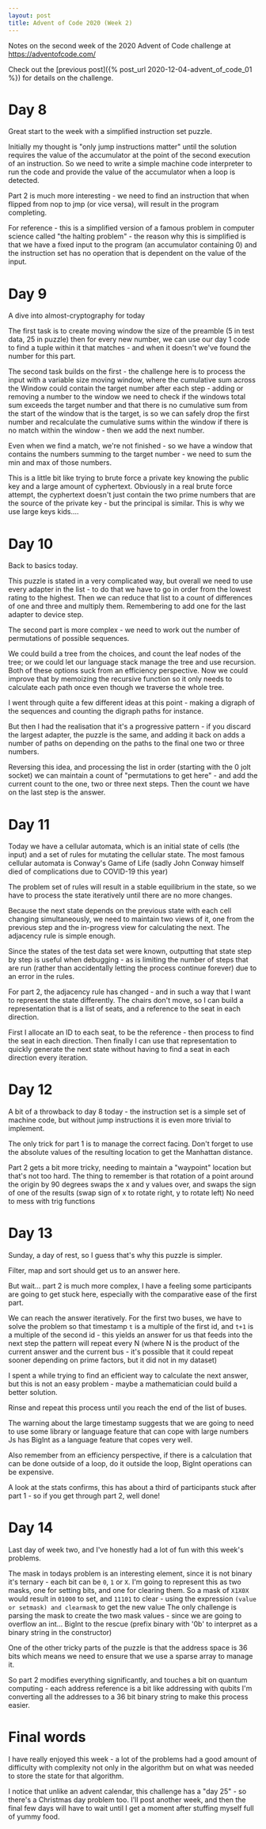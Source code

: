```yaml
---
layout: post
title: Advent of Code 2020 (Week 2)
---
```


Notes on the second week of the 2020 Advent of Code challenge at
https://adventofcode.com/

Check out the [previous post]({% post_url 2020-12-04-advent_of_code_01 %}) for details on the challenge.

# Day 8

Great start to the week with a simplified instruction set puzzle.

Initially my thought is "only jump instructions matter"
until the solution requires the value of the accumulator at the
point of the second execution of an instruction.
So we need to write a simple machine code interpreter to run the code
and provide the value of the accumulator when a loop is detected.

Part 2 is much more interesting - we need to find an instruction that
when flipped from nop to jmp (or vice versa), will result in the
program completing.

For reference - this is a simplified version of a famous problem in
computer science called "the halting problem" - the reason why this
is simplified is that we have a fixed input to the program (an accumulator containing 0)
and the instruction set has no operation that is dependent on the value of the
input.

# Day 9

A dive into almost-cryptography for today

The first task is to create moving window the size of the preamble (5 in test data, 25 in puzzle)
then for every new number, we can use our day 1 code to find a tuple within it that
matches - and when it doesn't we've found the number for this part.

The second task builds on the first - the challenge here is to process the
input with a variable size moving window, where the cumulative sum across the Window
could contain the target number
after each step - adding or removing a number to the window
we need to check if the windows total sum exceeds the target number
and that there is no cumulative sum
from the start of the window that is the target, is so we can safely drop the first
number and recalculate the cumulative sums within the window
if there is no match within the window - then we add the next number.

Even when we find a match, we're not finished - so we have a window that contains
the numbers summing to the target number - we need to sum the min and max of those
numbers.

This is a little bit like trying to brute force a private key knowing the public key
and a large amount of cyphertext.  Obviously in a real brute force attempt, the
cyphertext doesn't just contain the two prime numbers that are the source of the
private key - but the principal is similar.   This is why we use large keys kids....

# Day 10

Back to basics today.

This puzzle is stated in a very complicated way, but overall we need to
use every adapter in the list - to do that we have to go in order from
the lowest rating to the highest.
Then we can reduce that list to a count of differences of one and three
and multiply them.  Remembering to add one for the
last adapter to device step.

The second part is more complex - we need to work out the number of
permutations of possible sequences.

We could build a tree from the choices, and count the leaf nodes of the tree; or
we could let our language stack manage the tree and use recursion.
Both of these options suck from an efficiency perspective.
Now we could improve that by memoizing the recursive function so it only
needs to calculate each path once even though we traverse the whole tree.

I went through quite a few different ideas at this point - making a digraph
of the sequences and counting the digraph paths for instance.

But then I had the realisation that it's a progressive pattern - if you discard
the largest adapter, the puzzle is the same, and adding it back on adds a number
of paths on depending on the paths to the final one two or three numbers.

Reversing this idea, and processing the list in order (starting with the 0 jolt socket) we can
maintain a count of "permutations to get here" - and add the current count
to the one, two or three next steps.   Then the count we have on the last
step is the answer.

# Day 11

Today we have a cellular automata, which is an initial state of cells
(the input) and a set of rules for mutating the cellular state.
The most famous cellular automata is Conway's Game of Life (sadly John Conway himself died of
complications due to COVID-19 this year)

The problem set of rules will result in a stable equilibrium in the state, so we
have to process the state iteratively until there are no more changes.

Because the next state depends on the previous state with each cell changing
simultaneously, we need to maintain two views of it, one from the previous
step and the in-progress view for calculating the next.
The adjacency rule is simple enough.

Since the states of the test data set were known, outputting that state
step by step is useful when debugging - as is limiting the number of steps
that are run (rather than accidentally letting the process continue forever)
due to an error in the rules.

For part 2, the adjacency rule has changed - and in such a way that I want
to represent the state differently.  The chairs don't move, so I can
build a representation that is a list of seats, and a reference to the
seat in each direction.

First I allocate an ID to each seat, to be the reference - then process
to find the seat in each direction.
Then finally I can use that representation to quickly generate the next
state without having to find a seat in each direction every iteration.

# Day 12

A bit of a throwback to day 8 today - the instruction set is
a simple set of machine code, but without jump instructions it is
even more trivial to implement.

The only trick for part 1 is to manage the correct facing.
Don't forget to use the absolute values of the resulting location to get the
Manhattan distance.

Part 2 gets a bit more tricky, needing to maintain a "waypoint" location
but that's not too hard.  The thing to remember is that rotation of a point
around the origin by 90 degrees swaps the x and y values over, and swaps the sign
of one of the results (swap sign of x to rotate right, y to rotate left)
No need to mess with trig functions

# Day 13

Sunday, a day of rest, so I guess that's why this puzzle is simpler.

Filter, map and sort should get us to an answer here.

But wait...  part 2 is much more complex, I have a feeling some participants
are going to get stuck here, especially with the comparative ease of the
first part.

We can reach the answer iteratively.
For the first two buses, we have to solve the problem so that
timestamp ```t``` is a multiple of the first id, and ```t+1``` is a multiple of the
second id - this yields an answer for us that feeds into the next step
the pattern will repeat every N (where N is the product of the current
answer and the current bus - it's possible that it could repeat sooner
depending on prime factors, but it did not in my dataset)

I spent a while trying to find an efficient way to calculate the next
answer, but this is not an easy problem - maybe a mathematician could
build a better solution.

Rinse and repeat this process until you reach the end of the list of buses.

The warning about the large timestamp suggests that we are going to need
to use some library or language feature that can cope with large numbers
Js has BigInt as a language feature that copes very well.

Also remember from an efficiency perspective, if there is a calculation
that can be done outside of a loop, do it outside the loop, BigInt
operations can be expensive.

A look at the stats confirms, this has about a third of participants
stuck after part 1 - so if you get through part 2, well done!

# Day 14

Last day of week two, and I've honestly had a lot of fun with this week's
problems.

The mask in todays problem is an interesting element, since it is not binary
it's ternary - each bit can be ```0```, ```1``` or ```X```.  I'm going to represent this as
two masks, one for setting bits, and one for clearing them.
So a mask of ```X1X0X``` would result in ```01000``` to set, and ```11101``` to clear - using
the expression ```(value or setmask) and clearmask``` to get the new value
The only challenge is parsing the mask to create the two mask values - since
we are going to overflow an int...  BigInt to the rescue (prefix binary with '0b'
to interpret as a binary string in the constructor)

One of the other tricky parts of the puzzle is that the address space is 36 bits
which means we need to ensure that we use a sparse array to manage it.

So part 2 modifies everything significantly, and touches a bit on quantum
computing - each address reference is a bit like addressing with qubits
I'm converting all the addresses to a 36 bit binary string to make this
process easier.

# Final words

I have really enjoyed this week - a lot of the problems had a good amount of difficulty
with complexity not only in the algorithm but on what was needed to store the state
for that algorithm.

I notice that unlike an advent calendar, this challenge has a "day 25" - so there's
a Christmas day problem too.  I'll post another week, and then the final few days
will have to wait until I get a moment after stuffing myself full of yummy food.
